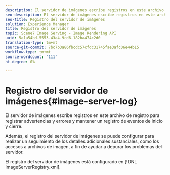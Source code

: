 ```yaml
---
description: El servidor de imágenes escribe registros en este archivo de registro para registrar advertencias y errores y mantener un registro de eventos de inicio y cierre.
seo-description: El servidor de imágenes escribe registros en este archivo de registro para registrar advertencias y errores y mantener un registro de eventos de inicio y cierre.
seo-title: Registro del servidor de imágenes
solution: Experience Manager
title: Registro del servidor de imágenes
topic: Scene7 Image Serving - Image Rendering API
uuid: 5a1a54bd-5553-43a4-9cd6-182ba474c2d0
translation-type: tm+mt
source-git-commit: 7bc7b3a86fbcdc57cfdc31745fae3afc06e44b15
workflow-type: tm+mt
source-wordcount: '111'
ht-degree: 0%

---
```



# Registro del servidor de imágenes{#image-server-log}

El servidor de imágenes escribe registros en este archivo de registro para registrar advertencias y errores y mantener un registro de eventos de inicio y cierre.

Además, el registro del servidor de imágenes se puede configurar para realizar un seguimiento de los detalles adicionales sustanciales, como los accesos a archivos de imagen, a fin de ayudar a depurar los problemas del servidor.

El registro del servidor de imágenes está configurado en [!DNL ImageServerRegistry.xml].

